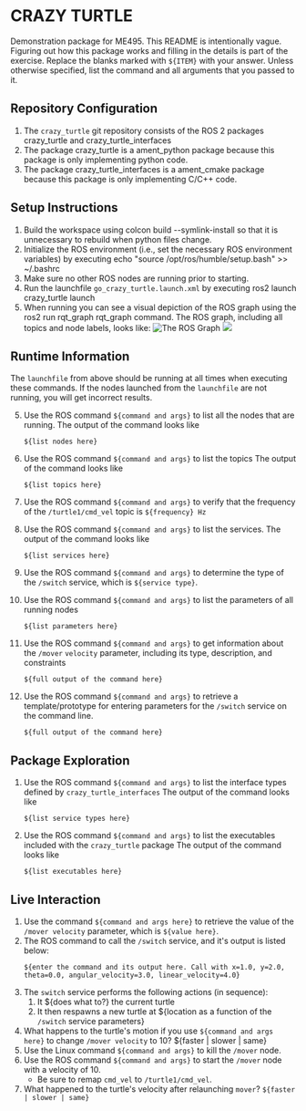 # CRAZY TURTLE
Demonstration package for ME495.
This README is intentionally vague.
Figuring out how this package works and filling in the details is part of the
exercise. Replace the blanks marked with `${ITEM}` with your answer.
Unless otherwise specified, list the command and all arguments that you passed to it.

## Repository Configuration
1. The `crazy_turtle` git repository consists of the ROS 2 packages crazy_turtle and crazy_turtle_interfaces
2. The package crazy_turtle is a ament_python package because this package is only implementing python code.
2. The package crazy_turtle_interfaces is a ament_cmake package because this package is only implementing C/C++ code.


## Setup Instructions
1. Build the workspace using colcon build --symlink-install so that it is unnecessary to rebuild when python files change.
2. Initialize the ROS environment (i.e., set the necessary ROS environment variables) by executing echo "source /opt/ros/humble/setup.bash" >> ~/.bashrc
3. Make sure no other ROS nodes are running prior to starting.
3. Run the launchfile `go_crazy_turtle.launch.xml` by executing ros2 launch crazy_turtle launch
4. When running you can see a visual depiction of the ROS graph using the ros2 run rqt_graph rqt_graph command.
   The ROS graph, including all topics and node labels, looks like:
   ![The ROS Graph](https://github.com/ME495-EmbeddedSystems/homework1-megsindelar/blob/main/rosgraph_part1_setup.svg)
   <img src="https://github.com/ME495-EmbeddedSystems/homework1-megsindelar/blob/main/rosgraph_part1_setup.svg">

## Runtime Information
The `launchfile` from above should be running at all times when executing these commands.
If the nodes launched from the `launchfile` are not running, you will get incorrect results.

5. Use the ROS command `${command and args}` to list all the nodes that are running.
   The output of the command looks like
   ```
   ${list nodes here}
   ```
6. Use the ROS command `${command and args}` to list the topics
   The output of the command looks like
   ```
   ${list topics here}
   ```

7. Use the ROS command `${command and args}` to verify that the frequency of
   the `/turtle1/cmd_vel` topic is `${frequency} Hz`

8. Use the ROS command `${command and args}` to list the services.
   The output of the command looks like
   ```
   ${list services here}
   ```

9. Use the ROS command `${command and args}` to determine the type of the `/switch` service, which is `${service type}`.

10. Use the ROS command `${command and args}` to list the parameters of all running nodes
    ```
    ${list parameters here}
    ```

11. Use the ROS command `${command and args}` to get information about the `/mover` `velocity` parameter, including its type, description, and constraints
    ```
    ${full output of the command here}
    ```

12. Use the ROS command `${command and args}` to retrieve a template/prototype for entering parameters for the `/switch` service on the command line.
    ```
    ${full output of the command here}
    ```

## Package Exploration
1. Use the ROS command `${command and args}` to list the interface types defined by `crazy_turtle_interfaces`
   The output of the command looks like
   ```
   ${list service types here}
   ```
2. Use the ROS command `${command and args}` to list the executables included with the `crazy_turtle` package
   The output of the command looks like
   ```
   ${list executables here}
   ```

## Live Interaction
1. Use the command `${command and args here}` to retrieve the value of the `/mover velocity` parameter, which is `${value here}`.
2. The ROS command to call the `/switch` service, and it's output is listed below:
    ```
    ${enter the command and its output here. Call with x=1.0, y=2.0, theta=0.0, angular_velocity=3.0, linear_velocity=4.0}
    ```
3. The `switch` service performs the following actions (in sequence):
    1. It ${does what to?} the current turtle
    2. It then respawns a new turtle at ${location as a function of the `/switch` service parameters}
4. What happens to the turtle's motion if you use `${command and args here}` to change `/mover velocity` to 10? ${faster | slower | same}
5. Use the Linux command `${command and args}` to kill the `/mover` node.
6. Use the ROS command `${command and args}` to start the `/mover` node with a velocity of 10. 
    - Be sure to remap `cmd_vel` to `/turtle1/cmd_vel`.
7. What happened to the turtle's velocity after relaunching `mover`? `${faster | slower | same}`
